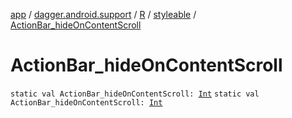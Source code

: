 [app](../../../index.md) / [dagger.android.support](../../index.md) / [R](../index.md) / [styleable](index.md) / [ActionBar_hideOnContentScroll](./-action-bar_hide-on-content-scroll.md)

# ActionBar_hideOnContentScroll

`static val ActionBar_hideOnContentScroll: `[`Int`](https://kotlinlang.org/api/latest/jvm/stdlib/kotlin/-int/index.html)
`static val ActionBar_hideOnContentScroll: `[`Int`](https://kotlinlang.org/api/latest/jvm/stdlib/kotlin/-int/index.html)